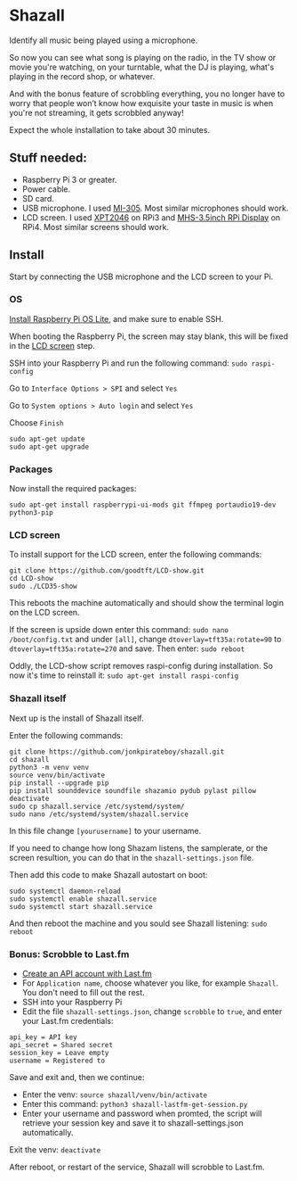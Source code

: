 # Shazall

Identify all music being played using a microphone.

So now you can see what song is playing on the radio, in the TV show or movie you're watching, on your turntable, what the DJ is playing, what's playing in the record shop, or whatever.

And with the bonus feature of scrobbling everything, you no longer have to worry that people won’t know how exquisite your taste in music is when you're not streaming, it gets scrobbled anyway! 

Expect the whole installation to take about 30 minutes.

## Stuff needed:
* Raspberry Pi 3 or greater.
* Power cable.
* SD card.
* USB microphone. I used [MI-305](https://www.amazon.eg/-/en/MI-305-Mini-USB-Microphone-Black/dp/B0994PFKDD). Most similar microphones should work.
* LCD screen. I used [XPT2046](https://www.amazon.com/Resistive-compatible-Raspberry-Pi-Raspbian/dp/B00OZQS5NY) on RPi3 and [MHS-3.5inch RPi Display](https://www.lcdwiki.com/MHS-3.5inch_RPi_Display) on RPi4. Most similar screens should work.

## Install

Start by connecting the USB microphone and the LCD screen to your Pi.

### OS

[Install Raspberry Pi OS Lite](https://www.raspberrypi.com/documentation/computers/getting-started.html), and make sure to enable SSH.

When booting the Raspberry Pi, the screen may stay blank, this will be fixed in the [LCD screen](#lcd-screen) step.

SSH into your Raspberry Pi and run the following command: `sudo raspi-config`

Go to `Interface Options > SPI` and select `Yes`

Go to `System options > Auto login` and select `Yes`

Choose `Finish`

```
sudo apt-get update
sudo apt-get upgrade
```

### Packages

Now install the required packages:

```
sudo apt-get install raspberrypi-ui-mods git ffmpeg portaudio19-dev python3-pip
```

### LCD screen
To install support for the LCD screen, enter the following commands:

```
git clone https://github.com/goodtft/LCD-show.git
cd LCD-show
sudo ./LCD35-show
```

This reboots the machine automatically and should show the terminal login on the LCD screen. 

If the screen is upside down enter this command: `sudo nano /boot/config.txt` and under `[all]`, change `dtoverlay=tft35a:rotate=90` to `dtoverlay=tft35a:rotate=270` and save. Then enter: `sudo reboot`

Oddly, the LCD-show script removes raspi-config during installation. So now it's time to reinstall it: `sudo apt-get install raspi-config`

### Shazall itself

Next up is the install of Shazall itself. 

Enter the following commands:

```
git clone https://github.com/jonkpirateboy/shazall.git
cd shazall
python3 -m venv venv
source venv/bin/activate
pip install --upgrade pip
pip install sounddevice soundfile shazamio pydub pylast pillow
deactivate
sudo cp shazall.service /etc/systemd/system/
sudo nano /etc/systemd/system/shazall.service
```

In this file change `[yourusername]` to your username.

If you need to change how long Shazam listens, the samplerate, or the screen resultion, you can do that in the `shazall-settings.json` file.

Then add this code to make Shazall autostart on boot:

```
sudo systemctl daemon-reload
sudo systemctl enable shazall.service
sudo systemctl start shazall.service
````

And then reboot the machine and you sould see Shazall listening: `sudo reboot`

### Bonus: Scrobble to Last.fm

* [Create an API account with Last.fm](https://www.last.fm/api/account/create)
* For `Application name`, choose whatever you like, for example `Shazall`. You don't need to fill out the rest.
* SSH into your Raspberry Pi 
* Edit the file `shazall-settings.json`, change `scrobble` to `true`, and enter your Last.fm credentials:

```
api_key = API key
api_secret = Shared secret
session_key = Leave empty
username = Registered to
````

Save and exit and, then we continue:

* Enter the venv: `source shazall/venv/bin/activate`
* Enter this command: `python3 shazall-lastfm-get-session.py`
* Enter your username and password when promted, the script will retrieve your session key and save it to shazall-settings.json automatically.

Exit the venv: `deactivate`

After reboot, or restart of the service, Shazall will scrobble to Last.fm. 
